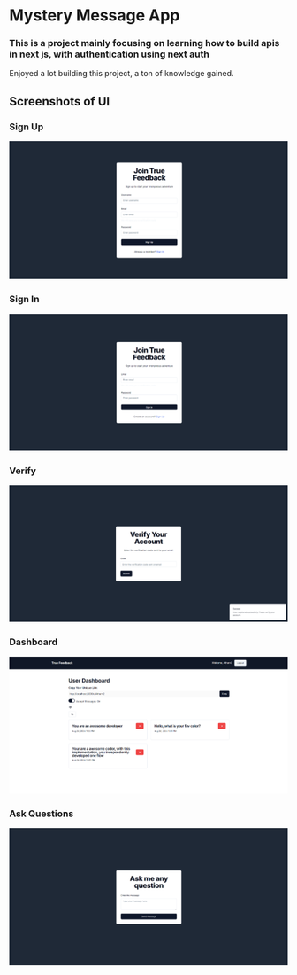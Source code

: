 # Mystery Message App

### This is a project mainly focusing on learning how to build apis in next js, with authentication using next auth

Enjoyed a lot building this project, a ton of knowledge gained.

## Screenshots of UI

### Sign Up

<img
    src="./public/register.png"
    alt="Sign Up"
/>

### Sign In

<img
    src="./public/login.png"
    alt="Sign In"
/>

### Verify

<img
    src="./public/verify.png"
    alt="Sign Up"
/>

### Dashboard

<img
    src="./public/dashboard.png"
    alt="Sign Up"
/>

### Ask Questions

<img
    src="./public/ask-question.png"
    alt="Sign Up"
/>
